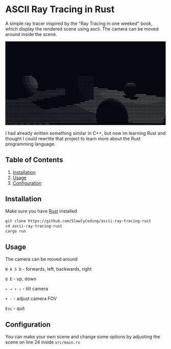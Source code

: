 # ASCII Ray Tracing in Rust

A simple ray tracer inspired by the "Ray Tracing in one weeked" book, which display the rendered scene using ascii.
The camera can be moved around inside the scene.


<p align="center">
<img src="https://github.com/SlowlyCoding/ascii-ray-tracing-rust/blob/master/gifs/video.gif">

I had already written something similar in C++, but now im learning Rust and thought I could rewritte that project to learn more about the Rust programming language.

## Table of Contents

1. [Installation](#installation)
2. [Usage](#usage)
2. [Configuration](#configuration)

## Installation

Make sure you have [Rust](https://www.rust-lang.org/tools/install) installed

```shell
git clone https://github.com/SlowlyCoding/ascii-ray-tracing-rust
cd ascii-ray-tracing-rust
cargo run
```

## Usage

The camera can be moved around

`W A S D` - forwards, left, backwards, right

`Q E` - up, down

`← → ↑ ↓` - tilt camera

`+ -` - adjust camera FOV

`Esc` - quit

## Configuration

You can make your own scene and change some options by adjusting the scene on line 24 inside `src/main.rs`
